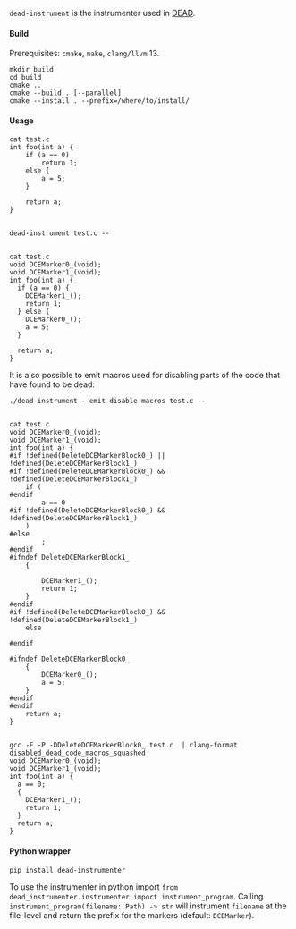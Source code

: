 `dead-instrument` is the instrumenter used in [DEAD](https://github.com/DeadCodeProductions/dead).


#### Build

Prerequisites: `cmake`, `make`, `clang/llvm` 13.

```
mkdir build
cd build
cmake .. 
cmake --build . [--parallel]
cmake --install . --prefix=/where/to/install/
```

#### Usage
```
cat test.c
int foo(int a) {
    if (a == 0)
        return 1;
    else {
        a = 5;
    }

    return a;
}


dead-instrument test.c --


cat test.c
void DCEMarker0_(void);
void DCEMarker1_(void);
int foo(int a) {
  if (a == 0) {
    DCEMarker1_();
    return 1;
  } else {
    DCEMarker0_();
    a = 5;
  }

  return a;
}
```
It is also possible to emit macros used for disabling parts of the code that have found to be dead:
```
./dead-instrument --emit-disable-macros test.c --


cat test.c
void DCEMarker0_(void);
void DCEMarker1_(void);
int foo(int a) {
#if !defined(DeleteDCEMarkerBlock0_) || !defined(DeleteDCEMarkerBlock1_)
#if !defined(DeleteDCEMarkerBlock0_) && !defined(DeleteDCEMarkerBlock1_)
    if (
#endif
        a == 0
#if !defined(DeleteDCEMarkerBlock0_) && !defined(DeleteDCEMarkerBlock1_)
    )
#else
        ;
#endif
#ifndef DeleteDCEMarkerBlock1_
    {

        DCEMarker1_();
        return 1;
    }
#endif
#if !defined(DeleteDCEMarkerBlock0_) && !defined(DeleteDCEMarkerBlock1_)
    else

#endif

#ifndef DeleteDCEMarkerBlock0_
    {
        DCEMarker0_();
        a = 5;
    }
#endif
#endif
    return a;
}


gcc -E -P -DDeleteDCEMarkerBlock0_ test.c  | clang-format                                                                      disabled_dead_code_macros_squashed
void DCEMarker0_(void);
void DCEMarker1_(void);
int foo(int a) {
  a == 0;
  {
    DCEMarker1_();
    return 1;
  }
  return a;
}
```


#### Python wrapper

`pip install dead-instrumenter`


To use the instrumenter in python import `from dead_instrumenter.instrumenter import instrument_program`. 
Calling `instrument_program(filename: Path) -> str` will instrument `filename` at the file-level and return the prefix for the markers (default: `DCEMarker`).
